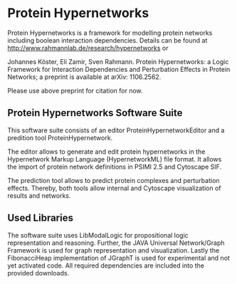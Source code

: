 # Protein Hypernetworks

Protein Hypernetworks is a framework for modelling protein networks including boolean interaction dependencies. Details can be found at http://www.rahmannlab.de/research/hypernetworks or

Johannes Köster, Eli Zamir, Sven Rahmann. Protein Hypernetworks: a Logic Framework for Interaction Dependencies and Perturbation Effects in Protein Networks; a preprint is available at arXiv: 1106.2562.

Please use above preprint for citation for now.

## Protein Hypernetworks Software Suite

This software suite consists of an editor ProteinHypernetworkEditor and a predition tool ProteinHypernetwork.

The editor allows to generate and edit protein hypernetworks in the Hypernetwork Markup Language (HypernetworkML) file format. It allows the import of protein network definitions in PSIMI 2.5 and Cytoscape SIF.

The prediction tool allows to predict protein complexes and perturbation effects. Thereby, both tools allow internal and Cytoscape visualization of results and networks.

## Used Libraries

The software suite uses LibModalLogic for propositional logic representation and reasoning. Further, the JAVA Universal Network/Graph Framework is used for graph representation and visualization. Lastly the FibonacciHeap implementation of JGraphT is used for experimental and not yet activated code. All required dependencies are included into the provided downloads.
